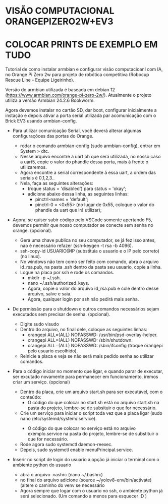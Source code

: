 # VISÃO COMPUTACIONAL ORANGEPIZERO2W+EV3
# COLOCAR PRINTS DE EXEMPLO EM TUDO

Tutorial de como instalar armbian e configurar visão computacioanl com IA, no Orange Pi Zero 2w para projeto de robótica competitiva (Robocup Rescue Line - Equipe Ligeirinho).

Versão do armbian utilizada é baseada em debian 12 (https://www.armbian.com/orange-pi-zero-2w/). Atualmente o projeto utiliza a versão Armbian 24.2.6 Bookworm.

Agora devemos instalar no cartão SD, dar boot, configurar inicialmente a instação e depois ativar a porta serial utilizada par acomunicação com o Brick EV3 usando armbian-config.

- Para utilizar comunicação Serial, você deverá alterar algumas configuraçõoes das portas do Orange.
  - rodar o comando armbian-config (sudo armbian-config), entrar em System > dtc.
  - Nesse arquivo encontre a uart ph que será utilizada, no nosso caso a uart5, copie o valor do phandle dessa porta, mais à frente o utilizaremos.
  - Agora encontre a serial correspondente à essa uart, a ordem das seriais é 0,1,2,3..
  - Nela, faça as seguintes alterações:
    - troque status = 'disabled') para status = 'okay';
    - adicione abaixo dessa linha, as seguintes linhas:
      - pinctrl-names = 'default';
      - pinctrl-0 = <0x55> (no lugar de 0x55, coloque o valor do phandle da uart que irá utilizar);

- Agora, se quiser subir código pelo VSCode somente apertando F5, devemos permitir que nosso computador se conecte sem senha no orange. (opcional).

  - Gera uma chave publica no seu computador, se já fez isso antes, nao é necessário refazer (ssh-keygen -t rsa -b 4096).
  - ssh-copy-id USUARIO@IP (substituia o usuario e o IP pelo correto) (no linux).
  - No windows não tem como ser feito com comando, abra o arquivo id_rsa.pub, na pasta .ssh dentro da pasta seu usuario, copie a linha.
  - Logue na placa por ssh e rode os comandos.
    - mkdir -p ~/.ssh.
    - nano ~/.ssh/authorized_keys.
    - Agora, copie o valor do arquivo id_rsa.pub e cole dentro desse arquivo, salve e saia.
    - Agora, qualquer login por ssh não pedirá mais senha.

- De permissão para o shutdown e outros comandos necessários sejam executados sem precisar de senha. (opcional).

  - Digite sudo visudo
  - Dentro do arquivo, no final dele, coloque as seguintes linhas:
    - orangepi ALL=(ALL) NOPASSWD: /usr/bin/psd-overlay-helper.
    - orangepi ALL=(ALL) NOPASSWD: /sbin/shutdown.
    - orangepi ALL=(ALL) NOPASSWD: /sbin/ifconfig (troque orangepi pelo usuario escolhido).
  - Reinicie a placa e veja se não será mais pedido senha ao utilizar comandos.
 
- Para o código iniciar no momento que ligar, e quando parar de executar, ser excutado novamente para permanecer em funcionamento, iremos criar um serviço. (opcional)
  - Dentro da placa, crie um arquivo start.sh para ser executável, com o conteúdo:
    - O código do que colocar no start.sh está no arquivo start.sh na pasta do projeto, lembre-se de subsituir o que for necessário.
  - Crie um serviço para iniciar o script toda vez que a placa ligar (sudo nano /etc/systemd/system/<nome que quiser>.service).
    - O código do que colocar no serviço está no arquivo exemplo.service na pasta do projeto, lembre-se de substituir o que for necessário.
  - Rode agora sudo systemctl daemon-reexec.
  - Depois, sudo systemctl enable menuPrincipal.service.

- Inserir no script de login do usuario a opção já iniciar o terminal com o ambiente python do usuario

  - abra o arquivo .nashrc (nano ~/.bashrc)
  - no final do arquivo adicione (source ~/yolov8-env/bin/activate) (altere o caminho do venv se necessário
  - Agora sempre que logar com o usuario no ssh, o ambiente python já será selecionado. (Um comando a menos para esquecer :D )




